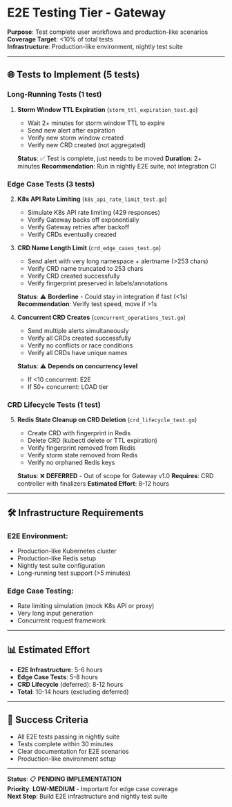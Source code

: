 # E2E Testing Tier - Gateway

**Purpose**: Test complete user workflows and production-like scenarios  
**Coverage Target**: <10% of total tests  
**Infrastructure**: Production-like environment, nightly test suite

---

## 🌐 **Tests to Implement** (5 tests)

### **Long-Running Tests** (1 test)

1. **Storm Window TTL Expiration** (`storm_ttl_expiration_test.go`)
   - Wait 2+ minutes for storm window TTL to expire
   - Send new alert after expiration
   - Verify new storm window created
   - Verify new CRD created (not aggregated)
   
   **Status**: ✅ Test is complete, just needs to be moved
   **Duration**: 2+ minutes
   **Recommendation**: Run in nightly E2E suite, not integration CI

### **Edge Case Tests** (3 tests)

2. **K8s API Rate Limiting** (`k8s_api_rate_limit_test.go`)
   - Simulate K8s API rate limiting (429 responses)
   - Verify Gateway backs off exponentially
   - Verify Gateway retries after backoff
   - Verify CRDs eventually created

3. **CRD Name Length Limit** (`crd_edge_cases_test.go`)
   - Send alert with very long namespace + alertname (>253 chars)
   - Verify CRD name truncated to 253 chars
   - Verify CRD created successfully
   - Verify fingerprint preserved in labels/annotations
   
   **Status**: ⚠️ **Borderline** - Could stay in integration if fast (<1s)
   **Recommendation**: Verify test speed, move if >1s

4. **Concurrent CRD Creates** (`concurrent_operations_test.go`)
   - Send multiple alerts simultaneously
   - Verify all CRDs created successfully
   - Verify no conflicts or race conditions
   - Verify all CRDs have unique names
   
   **Status**: ⚠️ **Depends on concurrency level**
   - If <10 concurrent: E2E
   - If 50+ concurrent: LOAD tier

### **CRD Lifecycle Tests** (1 test)

5. **Redis State Cleanup on CRD Deletion** (`crd_lifecycle_test.go`)
   - Create CRD with fingerprint in Redis
   - Delete CRD (kubectl delete or TTL expiration)
   - Verify fingerprint removed from Redis
   - Verify storm state removed from Redis
   - Verify no orphaned Redis keys
   
   **Status**: ❌ **DEFERRED** - Out of scope for Gateway v1.0
   **Requires**: CRD controller with finalizers
   **Estimated Effort**: 8-12 hours

---

## 🛠️ **Infrastructure Requirements**

### **E2E Environment**:
- Production-like Kubernetes cluster
- Production-like Redis setup
- Nightly test suite configuration
- Long-running test support (>5 minutes)

### **Edge Case Testing**:
- Rate limiting simulation (mock K8s API or proxy)
- Very long input generation
- Concurrent request framework

---

## 📊 **Estimated Effort**

- **E2E Infrastructure**: 5-6 hours
- **Edge Case Tests**: 5-8 hours
- **CRD Lifecycle** (deferred): 8-12 hours
- **Total**: 10-14 hours (excluding deferred)

---

## 🎯 **Success Criteria**

- All E2E tests passing in nightly suite
- Tests complete within 30 minutes
- Clear documentation for E2E scenarios
- Production-like environment setup

---

**Status**: 📋 **PENDING IMPLEMENTATION**  
**Priority**: **LOW-MEDIUM** - Important for edge case coverage  
**Next Step**: Build E2E infrastructure and nightly test suite

